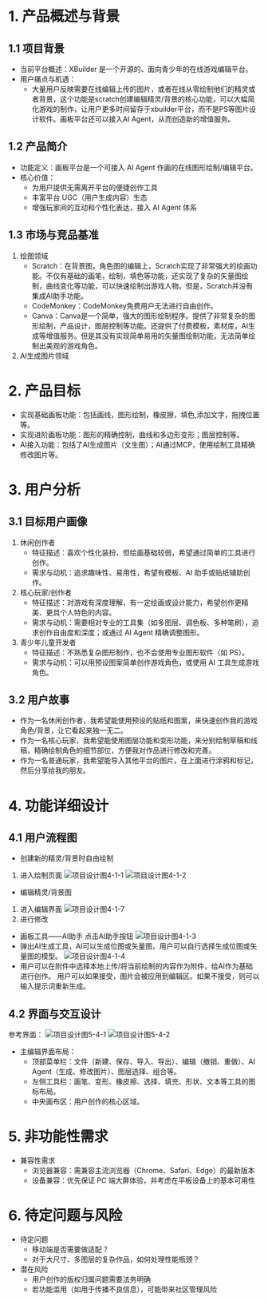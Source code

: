 # 1. 产品概述与背景

## 1.1 项目背景
* 当前平台概述：XBuilder 是一个开源的、面向青少年的在线游戏编辑平台。
* 用户痛点与机遇：
  * 大量用户反映需要在线编辑上传的图片，或者在线从零绘制他们的精灵或者背景，这个功能是scratch创建编辑精灵/背景的核心功能，可以大幅简化游戏的制作，让用户更多时间留存于xbuilder平台，而不是PS等图片设计软件。画板平台还可以接入AI Agent，从而创造新的增值服务。

## 1.2 产品简介
* 功能定义：画板平台是一个可接入 AI Agent 作画的在线图形绘制/编辑平台。
* 核心价值：
  * 为用户提供无需离开平台的便捷创作工具
  * 丰富平台 UGC（用户生成内容）生态
  * 增强玩家间的互动和个性化表达，接入 AI Agent 体系

## 1.3 市场与竞品基准
1. 绘图领域
   - Scratch：在背景图，角色图的编辑上，Scratch实现了非常强大的绘画功能。不仅有基础的画笔，绘制，填色等功能，还实现了复杂的矢量图绘制，曲线变化等功能，可以快速绘制出游戏人物。但是，Scratch并没有集成AI助手功能。
   - CodeMonkey：CodeMonkey免费用户无法进行自由创作。
   - Canva：Canva是一个简单，强大的图形绘制程序。提供了非常复杂的图形绘制，产品设计，图层控制等功能。还提供了付费模板，素材库，AI生成等增值服务。但是其没有实现简单易用的矢量图绘制功能，无法简单绘制出美观的游戏角色。
2. AI生成图片领域

# 2. 产品目标
* 实现基础画板功能：包括画线，图形绘制，橡皮擦，填色,添加文字，拖拽位置等。
* 实现进阶画板功能：图形的精确控制，曲线和多边形变形；图层控制等。
* AI接入功能：包括了AI生成图片（文生图）；AI通过MCP，使用绘制工具精确修改图片等。

# 3. 用户分析

## 3.1 目标用户画像
1. 休闲创作者
   * 特征描述：喜欢个性化装扮，但绘画基础较弱，希望通过简单的工具进行创作。
   * 需求与动机：追求趣味性、易用性，希望有模板、AI 助手或贴纸辅助创作。
2. 核心玩家/创作者
   * 特征描述：对游戏有深度理解，有一定绘画或设计能力，希望创作更精美、更具个人特色的内容。
   * 需求与动机：需要相对专业的工具集（如多图层、调色板、多种笔刷），追求创作自由度和深度；或通过 AI Agent 精确调整图形。
3. 青少年儿童开发者
   * 特征描述：不熟悉复杂图形制作，也不会使用专业图形软件（如 PS）。
   * 需求与动机：可以用预设图案简单创作游戏角色，或使用 AI 工具生成游戏角色。

## 3.2 用户故事
* 作为一名休闲创作者，我希望能使用预设的贴纸和图案，来快速创作我的游戏角色/背景，让它看起来独一无二。
* 作为一名核心玩家，我希望能使用图层功能和变形功能，来分别绘制草稿和线稿，精确绘制角色的细节部位，方便我对作品进行修改和完善。
* 作为一名普通玩家，我希望能导入其他平台的图片，在上面进行涂鸦和标记，然后分享给我的朋友。

# 4. 功能详细设计

## 4.1 用户流程图
- 创建新的精灵/背景时自由绘制
1. 进入绘制页面
![项目设计图4-1-1](./assets/img-4-1-1.png)
![项目设计图4-1-2](./assets/img-4-1-2.png)

- 编辑精灵/背景图
1. 进入编辑界面
![项目设计图4-1-7](./assets/img-4-1-7.png)
2. 进行修改
- 画板工具——AI助手
  点击AI助手按钮
![项目设计图4-1-3](./assets/img-4-1-3.png)
- 弹出AI生成工具，AI可以生成位图或矢量图，用户可以自行选择生成位图或矢量图的模型。
![项目设计图4-1-4](./assets/img-4-1-4.png)
- 用户可以在附件中选择本地上传/将当前绘制的内容作为附件，给AI作为基础进行创作。
  用户可以如果接受，图片会被应用到编辑区。如果不接受，则可以输入提示词重新生成。

## 4.2 界面与交互设计

参考界面：
![项目设计图5-4-1](./assets/img-5-4-1.png)
![项目设计图5-4-2](./assets/img-5-4-2.png)

* 主编辑界面布局：
  * 顶部菜单栏：文件（新建、保存、导入、导出）、编辑（撤销、重做）、AI Agent（生成、修改图片）、图层选择、组合等。
  * 左侧工具栏：画笔、变形、橡皮擦、选择、填充、形状、文本等工具的图标布局。
  * 中央画布区：用户创作的核心区域。

# 5. 非功能性需求
* 兼容性需求
   * 浏览器兼容：需兼容主流浏览器（Chrome、Safari、Edge）的最新版本
   * 设备兼容：优先保证 PC 端大屏体验，并考虑在平板设备上的基本可用性

# 6. 待定问题与风险
* 待定问题
  * 移动端是否需要做适配？
  * 对于大尺寸、多图层的复杂作品，如何处理性能瓶颈？
* 潜在风险
  * 用户创作的版权归属问题需要法务明确
  * 若功能滥用（如用于传播不良信息），可能带来社区管理风险